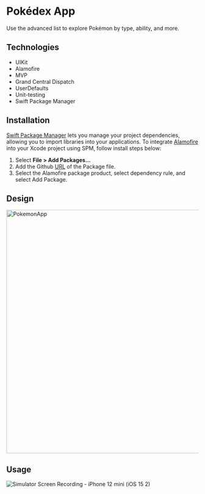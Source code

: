 # Pokédex App
Use the advanced list to explore Pokémon by type, ability, and more.

## Technologies
+ UIKit
+ Alamofire
+ MVP
+ Grand Central Dispatch
+ UserDefaults
+ Unit-testing
+ Swift Package Manager

## Installation
[Swift Package Manager](https://www.swift.org/package-manager/) lets you manage your project dependencies, allowing you to import libraries into your applications.
To integrate [Alamofire](https://github.com/Alamofire/Alamofire) into your Xcode project using SPM, follow install steps below:
1. Select **File > Add Packages...**
2. Add the Github [URL](https://github.com/Alamofire/Alamofire.git) of the Package file.
3. Select the Alamofire package product, select dependency rule, and select Add Package.

## Design
<img width="637" alt="PokemonApp" src="https://user-images.githubusercontent.com/70813562/210352263-77fff73d-b669-475c-93ed-bde64c021c15.png">

## Usage
![Simulator Screen Recording - iPhone 12 mini (iOS 15 2)](https://user-images.githubusercontent.com/70813562/210374426-26b5e865-81ff-4f12-9130-dfd6eba24cbb.gif)

